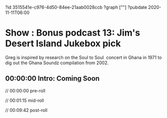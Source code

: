 ?id 3515541e-c976-4d50-84ee-21aab0028ccb
?graph [""]
?pubdate 2020-11-11T06:00

# Show : Bonus podcast 13: Jim's Desert Island Jukebox pick

Greg is inspired by research on the Soul to Soul  concert in Ghana in 1971 to dig out the Ghana Soundz compilation from 2002.

## 00:00:00 Intro: Coming Soon

// 00:00:00 pre-roll

// 00:01:15 mid-roll

// 00:09:42 post-roll
